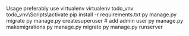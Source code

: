 Usage
preferably use virtualenv
virtualenv todo_vnv
todo_vnv\Scripts\activate
pip install -r requirements.txt
py manage.py migrate
py manage.py createsuperuser # add admin user
py manage.py makemigrations
py manage.py migrate
py manage.py runserver
